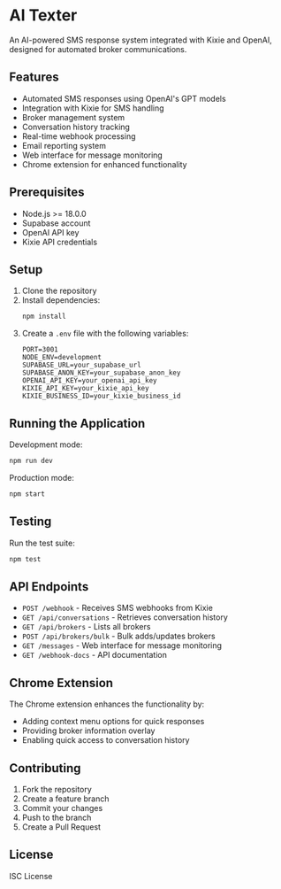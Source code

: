 # AI Texter

An AI-powered SMS response system integrated with Kixie and OpenAI, designed for automated broker communications.

## Features

- Automated SMS responses using OpenAI's GPT models
- Integration with Kixie for SMS handling
- Broker management system
- Conversation history tracking
- Real-time webhook processing
- Email reporting system
- Web interface for message monitoring
- Chrome extension for enhanced functionality

## Prerequisites

- Node.js >= 18.0.0
- Supabase account
- OpenAI API key
- Kixie API credentials

## Setup

1. Clone the repository
2. Install dependencies:
   ```bash
   npm install
   ```
3. Create a `.env` file with the following variables:
   ```
   PORT=3001
   NODE_ENV=development
   SUPABASE_URL=your_supabase_url
   SUPABASE_ANON_KEY=your_supabase_anon_key
   OPENAI_API_KEY=your_openai_api_key
   KIXIE_API_KEY=your_kixie_api_key
   KIXIE_BUSINESS_ID=your_kixie_business_id
   ```

## Running the Application

Development mode:
```bash
npm run dev
```

Production mode:
```bash
npm start
```

## Testing

Run the test suite:
```bash
npm test
```

## API Endpoints

- `POST /webhook` - Receives SMS webhooks from Kixie
- `GET /api/conversations` - Retrieves conversation history
- `GET /api/brokers` - Lists all brokers
- `POST /api/brokers/bulk` - Bulk adds/updates brokers
- `GET /messages` - Web interface for message monitoring
- `GET /webhook-docs` - API documentation

## Chrome Extension

The Chrome extension enhances the functionality by:
- Adding context menu options for quick responses
- Providing broker information overlay
- Enabling quick access to conversation history

## Contributing

1. Fork the repository
2. Create a feature branch
3. Commit your changes
4. Push to the branch
5. Create a Pull Request

## License

ISC License 